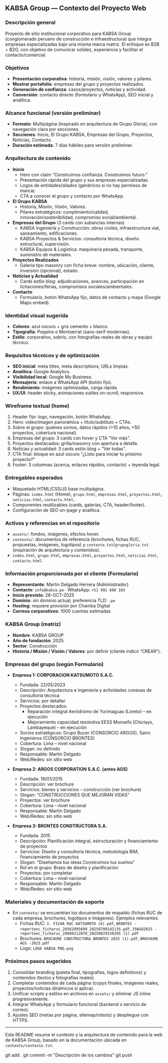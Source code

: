 ## KABSA Group — Contexto del Proyecto Web

### Descripción general
Proyecto de sitio institucional corporativo para KABSA Group (conglomerado peruano de construcción e infraestructura) que integra empresas especializadas bajo una misma marca matriz. El enfoque es B2B + B2G, con objetivo de comunicar solidez, experiencia y facilitar el contacto/comercial.

### Objetivos
- **Presentación corporativa**: historia, misión, visión, valores y pilares.
- **Mostrar portafolio**: empresas del grupo y proyectos realizados.
- **Generación de confianza**: casos/proyectos, noticias y actividad.
- **Conversión**: contacto directo (formulario y WhatsApp), SEO inicial y analítica.

### Alcance funcional (versión preliminar)
- **Formato**: Multipágina (inspirado en arquitectura de Grupo Gloria), con navegación clara por secciones.
- **Secciones**: Inicio, El Grupo KABSA, Empresas del Grupo, Proyectos, Noticias, Contacto.
- **Duración estimada**: 7 días hábiles para versión preliminar.

### Arquitectura de contenido
- **Inicio**
  - Hero con claim “Construimos confianza. Construimos futuro.”
  - Presentación rápida del grupo y sus empresas especializadas.
  - Logos de entidades/aliados (genéricos si no hay permisos de marca).
  - CTA a conocer el grupo y contacto por WhatsApp.
- **El Grupo KABSA**
  - Historia, Misión, Visión, Valores.
  - Pilares estratégicos: cumplimiento/calidad, innovación/sostenibilidad, compromiso social/ambiental.
- **Empresas del Grupo** (3 cards con subanclas internas)
  - KABSA Ingeniería y Construcción: obras civiles, infraestructura vial, saneamiento, edificaciones.
  - KABSA Proyectos & Servicios: consultoría técnica, diseño estructural, supervisión.
  - KABSA Equipos & Logística: maquinaria pesada, transporte, suministro de materiales.
- **Proyectos Realizados**
  - Galería tipo masonry con ficha breve: nombre, ubicación, cliente, inversión (opcional), estado.
- **Noticias y Actualidad**
  - Cards estilo blog: adjudicaciones, avances, participación en licitaciones/ferias, compromisos sociales/ambientales.
- **Contacto**
  - Formulario, botón WhatsApp fijo, datos de contacto y mapa (Google Maps embed).

### Identidad visual sugerida
- **Colores**: azul oscuro + gris cemento + blanco.
- **Tipografía**: Poppins o Montserrat (sans-serif modernas).
- **Estilo**: corporativo, sobrio, con fotografías reales de obras y equipo técnico.

### Requisitos técnicos y de optimización
- **SEO inicial**: meta titles, meta descriptions, URLs limpias.
- **Analítica**: Google Analytics.
- **Visibilidad local**: Google My Business.
- **Mensajería**: enlace a WhatsApp API (botón fijo).
- **Rendimiento**: imágenes optimizadas, carga rápida.
- **UX/UI**: header sticky, animaciones sutiles on-scroll, responsive.

### Wireframe textual (home)
1. Header fijo: logo, navegación, botón WhatsApp.
2. Hero: video/imagen panorámica + título/subtítulo + CTAs.
3. Sobre el grupo: quiénes somos, datos rápidos (+10 años, +50 proyectos, cobertura nacional).
4. Empresas del grupo: 3 cards con hover y CTA “Ver más”.
5. Proyectos destacados: grilla/masonry con apertura a detalle.
6. Noticias y actualidad: 3 cards estilo blog + “Ver todas”.
7. CTA final: bloque en azul oscuro “¿Listo para iniciar tu próximo proyecto?”
8. Footer: 3 columnas (acerca, enlaces rápidos, contacto) + leyenda legal.

### Entregables esperados
- Maquetado HTML/CSS/JS base multipágina.
- Páginas: `index.html` (Home), `grupo.html`, `empresas.html`, `proyectos.html`, `noticias.html`, `contacto.html`.
- Componentes reutilizables (cards, galerías, CTA, header/footer).
- Configuración de SEO on-page y analítica.

### Activos y referencias en el repositorio
- `assets/`: fondos, imágenes, efectos hover.
- `contexto/`: documentos de referencia (brochures, fichas RUC, propuestas, imágenes, logotipos) y `contexto.txt`/`grupogloria.txt` (inspiración de arquitectura y contenidos).
- `index.html`, `grupo.html`, `empresas.html`, `proyectos.html`, `noticias.html`, `contacto.html`.

### Información proporcionada por el cliente (Formulario)
- **Representante**: Martin Delgado Herrera (Administrador)
- **Contacto**: `info@kabsa.pe` · WhatsApp: `+51 991 690 103`
- **Inicio previsto**: 28-OCT-2025
- **Dominio**: sin dominio actual; preferencia TLD: `.pe`
- **Hosting**: requiere provisión por Chamba Digital
- **Correos corporativos**: 1000 cuentas estimadas

### KABSA Group (matriz)
- **Nombre**: KABSA GROUP
- **Año de fundación**: 2025
- **Sector**: Construcción
- **Historia / Misión / Visión / Valores**: por definir (cliente indicó “CREAR”).

### Empresas del grupo (según Formulario)
- **Empresa 1: CORPORACION KATSUMOTO S.A.C.**
  - Fundada: 22/05/2023
  - Descripción: Arquitectura e ingeniería y actividades conexas de consultoría técnica
  - Servicios: por detallar
  - Proyectos destacados:
    - Reparación integral Aeródromo de Yurimaguas (Loreto) – en ejecución
    - Mejoramiento capacidad resolutiva EESS Monsefú (Chiclayo, Lambayeque) – en ejecución
  - Socios estratégicos: Grupo Bucer (CONSORCIO ARGOS), Sainc Ingenieros (CONSORCIO BRONTES)
  - Cobertura: Lima – nivel nacional
  - Slogan: no definido
  - Responsable: Martin Delgado
  - Web/Redes: sin sitio web

- **Empresa 2: ARGOS CORPORATION S.A.C. (antes AGS)**
  - Fundada: 19/01/2015
  - Descripción: ver brochure
  - Servicios: bienes y servicios – construcción (ver brochure)
  - Slogan: “CONSTRUCCIONES QUE MEJORAN VIDAS”
  - Proyectos: ver brochure
  - Cobertura: Lima – nivel nacional
  - Responsable: Martin Delgado
  - Web/Redes: sin sitio web

- **Empresa 3: BRONTES CONSTRUCTORA S.A.**
  - Fundada: 2015
  - Descripción: Planificación integral, estructuración y financiamiento de proyectos
  - Servicios: Diseño y consultoría técnica, metodología BIM, financiamiento de proyectos
  - Slogan: "Diseñamos tus ideas Construimos tus sueños"
  - Rol en el grupo: Brazo de diseño y planificación
  - Proyectos: por completar
  - Cobertura: Lima – nivel nacional
  - Responsable: Martin Delgado
  - Web/Redes: sin sitio web

### Materiales y documentación de soporte
- En `contexto/` se encuentran los documentos de respaldo (fichas RUC de cada empresa, brochures, logotipos e imágenes). Ejemplos relevantes:
  - Fichas RUC: `3. FICHA RUC KATSUMOTO (6).pdf`, `BRONTES - reporteec_ficharuc_20562895699_20250708142135.pdf`, `29AGO2025 - reporteec_ficharuc_20600212070_20250829150205 (1).pdf`
  - Brochures: `BROCHURE CONSTRUCTORA BRONTES 2025 (1).pdf`, `BROCHURE AGS -2023.pdf`
  - Logo: `LOGO KABSA PNG.png`

### Próximos pasos sugeridos
1. Consolidar branding (paleta final, tipografías, logos definitivos) y contenidos (textos y fotografías reales).
2. Completar contenidos de cada página (copys finales, imágenes reales, proyectos/noticias dinámicos si aplica).
3. Unificar scripts y estilos en archivos en `assets/` y eliminar JS inline progresivamente.
4. Integrar WhatsApp y formulario funcional (backend o servicio de correo).
5. Ajustes SEO (metas por página, sitemap/robots) y despliegue con HTTPS.

---

Este README resume el contexto y la arquitectura de contenido para la web de KABSA Group, basado en la documentación ubicada en `contexto/contexto.txt`.


git add .
git commit -m "Descripción de los cambios"
git push
